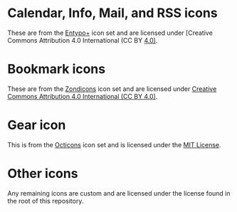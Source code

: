 # Calendar, Info, Mail, and RSS icons

These are from the [Entypo+](http://entypo.com/) icon set and are licensed under
[Creative Commons Attribution 4.0 International (CC BY
[4.0)](https://creativecommons.org/licenses/by/4.0/).

# Bookmark icons

These are from the [Zondicons](https://www.zondicons.com/) icon set and are
licensed under [Creative Commons Attribution 4.0 International (CC BY
4.0)](https://creativecommons.org/licenses/by/4.0/).

# Gear icon

This is from the [Octicons](https://octicons.github.com/) icon set and is
licensed under the [MIT
License](https://github.com/primer/octicons/blob/master/LICENSE).

# Other icons

Any remaining icons are custom and are licensed under the license found in the
root of this repository.
